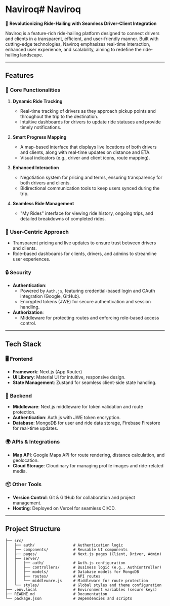 # Naviroq# **Naviroq**  
🚗 **Revolutionizing Ride-Hailing with Seamless Driver-Client Integration**

Naviroq is a feature-rich ride-hailing platform designed to connect drivers and clients in a transparent, efficient, and user-friendly manner. Built with cutting-edge technologies, Naviroq emphasizes real-time interaction, enhanced user experience, and scalability, aiming to redefine the ride-hailing landscape.

---

## **Features**

### 🚀 **Core Functionalities**  
1. **Dynamic Ride Tracking**  
   - Real-time tracking of drivers as they approach pickup points and throughout the trip to the destination.  
   - Intuitive dashboards for drivers to update ride statuses and provide timely notifications.  

2. **Smart Progress Mapping**  
   - A map-based interface that displays live locations of both drivers and clients, along with real-time updates on distance and ETA.  
   - Visual indicators (e.g., driver and client icons, route mapping).  

3. **Enhanced Interaction**  
   - Negotiation system for pricing and terms, ensuring transparency for both drivers and clients.  
   - Bidirectional communication tools to keep users synced during the trip.  

4. **Seamless Ride Management**  
   - "My Rides" interface for viewing ride history, ongoing trips, and detailed breakdowns of completed rides.  

### 🌟 **User-Centric Approach**  
- Transparent pricing and live updates to ensure trust between drivers and clients.  
- Role-based dashboards for clients, drivers, and admins to streamline user experiences.  

### 🔒 **Security**  
- **Authentication**:  
   - Powered by `Auth.js`, featuring credential-based login and OAuth integration (Google, GitHub).  
   - Encrypted tokens (JWE) for secure authentication and session handling.  
- **Authorization**:  
   - Middleware for protecting routes and enforcing role-based access control.  

---

## **Tech Stack**

### 🖥️ **Frontend**
- **Framework**: Next.js (App Router)  
- **UI Library**: Material UI for intuitive, responsive design.  
- **State Management**: Zustand for seamless client-side state handling.  

### 📡 **Backend**
- **Middleware**: Next.js middleware for token validation and route protection.  
- **Authentication**: Auth.js with JWE token encryption.  
- **Database**: MongoDB for user and ride data storage, Firebase Firestore for real-time updates.

### 🌍 **APIs & Integrations**  
- **Map API**: Google Maps API for route rendering, distance calculation, and geolocation.  
- **Cloud Storage**: Cloudinary for managing profile images and ride-related media.  

### 📦 **Other Tools**  
- **Version Control**: Git & GitHub for collaboration and project management.  
- **Hosting**: Deployed on Vercel for seamless CI/CD.

---

## **Project Structure**

```plaintext
├── src/
│   ├── auth/                 # Authentication logic
│   ├── components/           # Reusable UI components
│   ├── pages/                # Next.js pages (Client, Driver, Admin)
│   ├── server/
│   │   ├── auth/             # Auth.js configuration
│   │   ├── controllers/      # Business logic (e.g., AuthController)
│   │   ├── models/           # Database models for MongoDB
│   │   ├── routes/           # API routes
│   │   └── middleware.js     # Middleware for route protection
│   └── styles/               # Global styles and theme configuration
├── .env.local                # Environment variables (secure keys)
├── README.md                 # Documentation
└── package.json              # Dependencies and scripts
